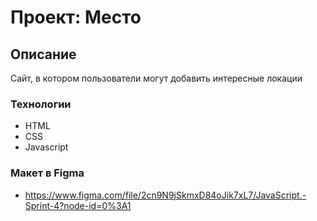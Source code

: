 # Проект: Место

## Описание

Сайт, в котором пользователи могут добавить интересные локации

### Технологии

* HTML
* CSS
* Javascript

### Макет в Figma

* https://www.figma.com/file/2cn9N9jSkmxD84oJik7xL7/JavaScript.-Sprint-4?node-id=0%3A1





